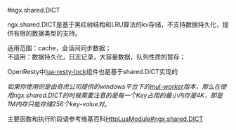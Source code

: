 #ngx.shared.DICT

ngx.shared.DICT是基于黑红树结构和LRU算法的kv存储，不支持数据持久化，提供有限的数据类型的支持。

适用范围：cache，会话间同步数据；  
不适用：数据持久化，日志记录，大容量数据，队列性质的暂存；

OpenResty中[lua-resty-lock](https://github.com/openresty/lua-resty-lock)组件也是基于shared.DICT实现的

*如果你使用的是由奇虎公司提供的windows平台下的[mul-worker](https://github.com/LomoX-Offical/nginx-openresty-windows)版本，那么在使用ngx.shared.DICT的时候需要注意的是每一个Key占用的最小内存是4K，即是1M内存只能存储256个key-value对*。

主要函数和执行阶段请参考维基百科[HttpLuaModule#ngx.shared.DICT](http://wiki.nginx.org/HttpLuaModule#ngx.shared.DICT)
